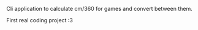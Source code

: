 Cli application to calculate cm/360 for games and convert between them.

First real coding project :3
